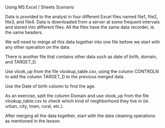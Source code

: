 Using MS Excel / Sheets
Scenario

Data is provided to the analyst in four different Excel files named file1, file2, file3, and file4. Data is downloaded from a server at some frequent intervals and stored into different files. All the files have the same data recorder, ie. the same headers.

We will need to merge all this data together into one file before we start with any other operation on the data.

There is another file that contains other data such as date of birth, domain, and TARGET_D.

Use vlook_up from the file vlookup_table.csv, using the column CONTROLN to add the column TARGET_D to the previous merged data.

Use the Date of birth column to find the age.

As an exercise, split the column Domain and use vlook_up from the file vlookup_table.csv to check which kind of neighborhood they live in (ie. urban, city, town, rural, etc.).

After merging all the data together, start with the data cleaning operations as mentioned in the lesson.
